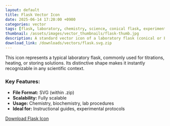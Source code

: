 ```yaml
---
layout: default
title: Flask Vector Icon
date: 2025-06-14 17:20:00 +0900
categories: vector
tags: [flask, laboratory, chemistry, science, conical flask, experiment, SVG]
thumbnail: /assets/images/vector_thumbnails/flask-thumb.jpg
description: A standard vector icon of a laboratory flask (conical or Erlenmeyer), essential for chemistry and scientific diagrams.
download_link: /downloads/vectors/flask.svg.zip
---
```


This icon represents a typical laboratory flask, commonly used for titrations, heating, or storing solutions. Its distinctive shape makes it instantly recognizable in any scientific context.

### Key Features:
* **File Format:** SVG (within .zip)
* **Scalability:** Fully scalable
* **Usage:** Chemistry, biochemistry, lab procedures
* **Ideal for:** Instructional guides, experimental protocols

<a href="{{ page.download_link | relative_url }}" class="btn btn-primary btn-lg mt-4">Download Flask Icon</a>